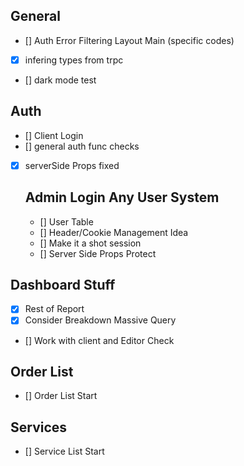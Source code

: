 
## General

- [] Auth Error Filtering Layout Main (specific codes)
- [x] infering types from trpc
- [] dark mode test

## Auth

- [] Client Login
- [] general auth func checks
- [x] serverSide Props fixed

    ## Admin Login Any User System

    - [] User Table
    - [] Header/Cookie Management Idea
    - [] Make it a shot session
    - [] Server Side Props Protect



## Dashboard Stuff

- [x] Rest of Report
- [x] Consider Breakdown Massive Query
- [] Work with client and Editor Check


## Order List

- [] Order List Start


## Services

- [] Service List Start